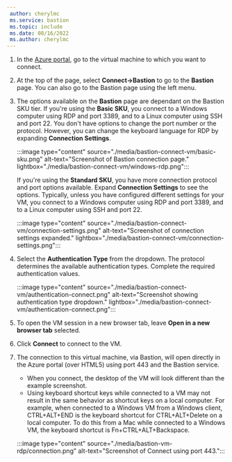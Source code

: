 ```yaml
---
 author: cherylmc
 ms.service: bastion
 ms.topic: include
 ms.date: 08/16/2022
 ms.author: cherylmc
---
```


1. In the [Azure portal](https://portal.azure.com), go to the virtual machine to which you want to connect. 
1. At the top of the page, select  **Connect->Bastion** to go to the **Bastion** page. You can also go to the Bastion page using the left menu.
1. The options available on the **Bastion** page are dependant on the Bastion SKU tier. If you're using the **Basic SKU**, you connect to a Windows computer using RDP and port 3389, and to a Linux computer using SSH and port 22. You don't have options to change the port number or the protocol. However, you can change the keyboard language for RDP by expanding **Connection Settings**.

   :::image type="content" source="./media/bastion-connect-vm/basic-sku.png" alt-text="Screenshot of Bastion connection page." lightbox="./media/bastion-connect-vm/windows-rdp.png":::

   If you're using the **Standard SKU**, you have more connection protocol and port options available. Expand **Connection Settings** to see the options. Typically, unless you have configured different settings for your VM, you connect to a Windows computer using RDP and port 3389, and to a Linux computer using SSH and port 22.

   :::image type="content" source="./media/bastion-connect-vm/connection-settings.png" alt-text="Screenshot of connection settings expanded." lightbox="./media/bastion-connect-vm/connection-settings.png":::

1. Select the **Authentication Type** from the dropdown. The protocol determines the available authentication types. Complete the required authentication values.

   :::image type="content" source="./media/bastion-connect-vm/authentication-connect.png" alt-text="Screenshot showing authentication type dropdown." lightbox="./media/bastion-connect-vm/authentication-connect.png":::

1. To open the VM session in a new browser tab, leave **Open in a new browser tab** selected.
1. Click **Connect** to connect to the VM.
1. The connection to this virtual machine, via Bastion, will open directly in the Azure portal (over HTML5) using port 443 and the Bastion service.

   * When you connect, the desktop of the VM will look different than the example screenshot.
   * Using keyboard shortcut keys while connected to a VM may not result in the same behavior as shortcut keys on a local computer. For example, when connected to a Windows VM from a Windows client, CTRL+ALT+END is the keyboard shortcut for CTRL+ALT+Delete on a local computer. To do this from a Mac while connected to a Windows VM, the keyboard shortcut is Fn+CTRL+ALT+Backspace.

   :::image type="content" source="./media/bastion-vm-rdp/connection.png" alt-text="Screenshot of Connect using port 443.":::
